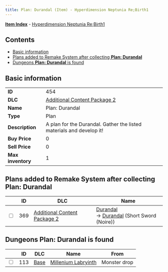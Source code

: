 ```yaml
---
title: Plan: Durandal (Item) - Hyperdimension Neptunia Re;Birth1
---
```


[**Item Index**](/neptunia/rb1/item/index.html) - [Hyperdimension Neptunia Re;Birth1](/neptunia/rb1)

## Contents

- [Basic information](#basic-information)
- [Plans added to Remake System after collecting **Plan: Durandal**](#plans-added-to-remake-system-after-collecting-plan-durandal)
- [Dungeons **Plan: Durandal** is found](#dungeons-plan-durandal-is-found)

## Basic information

|   |   |
| -- | -- |
| **ID** | 454 |
| **DLC** | [Additional Content Package 2](/neptunia/rb1/dlc/11-pack2.html) |
| **Name** | Plan: Durandal |
| **Type** | Plan |
| **Description** | A plan for the Durandal. Gather the listed materials and develop it! |
| **Buy Price** | 0 |
| **Sell Price** | 0 |
| **Max inventory** | 1 |


## Plans added to Remake System after collecting **Plan: Durandal**

|    | ID | DLC | Name |
| -- | -- | --- | ---- |
| <input type="checkbox" id="rb1-remake-11-369" class="trackbox" /> | 369 | [Additional Content Package 2](/neptunia/rb1/dlc/11-pack2.html) | [Durandal](/neptunia/rb1/remake/11-369-durandal.html)<br /> → [Durandal](/neptunia/rb1/item/11-2076-durandal.html) (Short Sword (Noire)) |


## Dungeons **Plan: Durandal** is found

|    | ID | DLC | Name | From |
| -- | -- | --- | ---- | ---- |
| <input type="checkbox" id="rb1-dungeon-1-113" class="trackbox" /> | 113 | [Base](/neptunia/rb1/dlc/1-base.html) | [Millenium Labryinth](/neptunia/rb1/dungeon/1-113-millenium-labryinth.html) | Monster drop |
